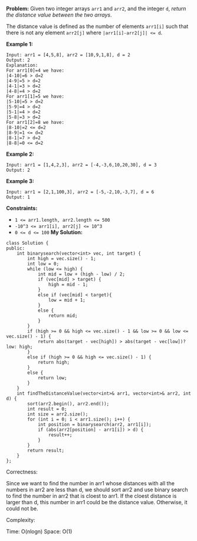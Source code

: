 **Problem:**
Given two integer arrays `arr1` and `arr2`, and the integer `d`, *return the distance value between the two arrays*.

The distance value is defined as the number of elements `arr1[i]` such that there is not any element `arr2[j]` where `|arr1[i]-arr2[j]| <= d`.

 

**Example 1:**

```
Input: arr1 = [4,5,8], arr2 = [10,9,1,8], d = 2
Output: 2
Explanation: 
For arr1[0]=4 we have: 
|4-10|=6 > d=2 
|4-9|=5 > d=2 
|4-1|=3 > d=2 
|4-8|=4 > d=2 
For arr1[1]=5 we have: 
|5-10|=5 > d=2 
|5-9|=4 > d=2 
|5-1|=4 > d=2 
|5-8|=3 > d=2
For arr1[2]=8 we have:
|8-10|=2 <= d=2
|8-9|=1 <= d=2
|8-1|=7 > d=2
|8-8|=0 <= d=2
```

**Example 2:**

```
Input: arr1 = [1,4,2,3], arr2 = [-4,-3,6,10,20,30], d = 3
Output: 2
```

**Example 3:**

```
Input: arr1 = [2,1,100,3], arr2 = [-5,-2,10,-3,7], d = 6
Output: 1
```

 

**Constraints:**

- `1 <= arr1.length, arr2.length <= 500`
- `-10^3 <= arr1[i], arr2[j] <= 10^3`
- `0 <= d <= 100`
**My Solution:**
```
class Solution {
public:
    int binarysearch(vector<int> vec, int target) {
        int high = vec.size() - 1;
        int low = 0;
        while (low <= high) {
            int mid = low + (high - low) / 2;
            if (vec[mid] > target) {
                high = mid - 1;
            }
            else if (vec[mid] < target){
                low = mid + 1;
            }
            else {
                return mid;
            }
        }
        if (high >= 0 && high <= vec.size() - 1 && low >= 0 && low <= vec.size() - 1) {
            return abs(target - vec[high]) > abs(target - vec[low])? low: high;
        }
        else if (high >= 0 && high <= vec.size() - 1) {
            return high;
        }
        else {
            return low;
        }
    }
    int findTheDistanceValue(vector<int>& arr1, vector<int>& arr2, int d) {
        sort(arr2.begin(), arr2.end());
        int result = 0;
        int size = arr2.size();
        for (int i = 0; i < arr1.size(); i++) {
            int position = binarysearch(arr2, arr1[i]);
            if (abs(arr2[position] - arr1[i]) > d) {
                result++;
            }
        }
        return result;
    }
};
```
Correctness:

Since we want to find the number in arr1 whose distances with all the numbers in arr2 are less than d, we should sort arr2 and use binary search to find the number in arr2 that is cloest to arr1. If the cloest distance is larger than d, this number in arr1 could be the distance value. Otherwise, it could not be.

Complexity:

Time: O(nlogn)
Space: O(1)
